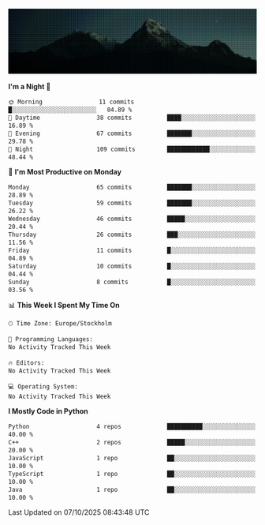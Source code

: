 <p><img src="SCR-20251007-czlk.png" alt="alt README header"></p>

<!--START_SECTION:waka-->
**I'm a Night 🦉** 

```text
🌞 Morning                11 commits          █░░░░░░░░░░░░░░░░░░░░░░░░   04.89 % 
🌆 Daytime                38 commits          ████░░░░░░░░░░░░░░░░░░░░░   16.89 % 
🌃 Evening                67 commits          ███████░░░░░░░░░░░░░░░░░░   29.78 % 
🌙 Night                  109 commits         ████████████░░░░░░░░░░░░░   48.44 % 
```
📅 **I'm Most Productive on Monday** 

```text
Monday                   65 commits          ███████░░░░░░░░░░░░░░░░░░   28.89 % 
Tuesday                  59 commits          ███████░░░░░░░░░░░░░░░░░░   26.22 % 
Wednesday                46 commits          █████░░░░░░░░░░░░░░░░░░░░   20.44 % 
Thursday                 26 commits          ███░░░░░░░░░░░░░░░░░░░░░░   11.56 % 
Friday                   11 commits          █░░░░░░░░░░░░░░░░░░░░░░░░   04.89 % 
Saturday                 10 commits          █░░░░░░░░░░░░░░░░░░░░░░░░   04.44 % 
Sunday                   8 commits           █░░░░░░░░░░░░░░░░░░░░░░░░   03.56 % 
```


📊 **This Week I Spent My Time On** 

```text
🕑︎ Time Zone: Europe/Stockholm

💬 Programming Languages: 
No Activity Tracked This Week

🔥 Editors: 
No Activity Tracked This Week

💻 Operating System: 
No Activity Tracked This Week
```

**I Mostly Code in Python** 

```text
Python                   4 repos             ██████████░░░░░░░░░░░░░░░   40.00 % 
C++                      2 repos             █████░░░░░░░░░░░░░░░░░░░░   20.00 % 
JavaScript               1 repo              ██░░░░░░░░░░░░░░░░░░░░░░░   10.00 % 
TypeScript               1 repo              ██░░░░░░░░░░░░░░░░░░░░░░░   10.00 % 
Java                     1 repo              ██░░░░░░░░░░░░░░░░░░░░░░░   10.00 % 
```




 Last Updated on 07/10/2025 08:43:48 UTC
<!--END_SECTION:waka-->
